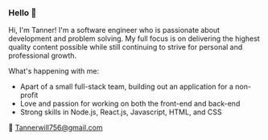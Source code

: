 ### Hello 👋

Hi, I'm Tanner! I'm a software engineer who is passionate about development and problem solving. My full focus is on delivering the highest quality content possible while still continuing to strive for personal and professional growth.

What's happening with me:

- Apart of a small full-stack team, building out an application for a non-profit
- Love and passion for working on both the front-end and back-end
- Strong skills in Node.js, React.js, Javascript, HTML, and CSS

📧 Tannerwill756@gmail.com
